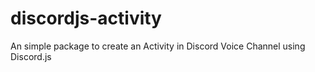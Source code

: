 # discordjs-activity
An simple package to create an Activity in Discord Voice Channel using Discord.js
